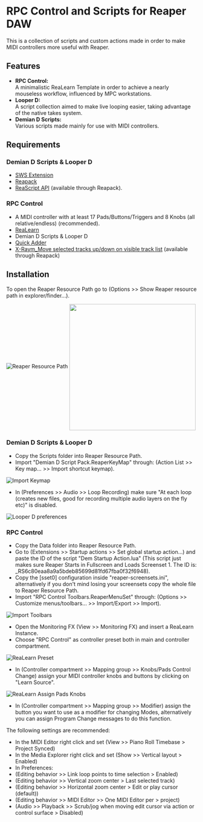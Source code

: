 # RPC Control and Scripts for Reaper DAW
This is a collection of scripts and custom actions made in order to make MIDI controllers more useful with Reaper.  

## Features
* **RPC Control:**  
  A minimalistic ReaLearn Template in order to achieve a nearly mouseless workflow, influenced by MPC workstations.  
* **Looper D:**  
  A script collection aimed to make live looping easier, taking advantage of the native takes system.
* **Demian D Scripts:**  
  Various scripts made mainly for use with MIDI controllers.
  
## Requirements
### Demian D Scripts & Looper D
* [SWS Extension](https://www.sws-extension.org/)
* [Reapack](https://reapack.com/)
* [ReaScript API](https://forum.cockos.com/showthread.php?t=212174) (available through Reapack).

### RPC Control
* A MIDI controller with at least 17 Pads/Buttons/Triggers and 8 Knobs (all relative/endless) (recommended).
* [ReaLearn](https://www.helgoboss.org/projects/realearn/)
* Demian D Scripts & Looper D
* [Quick Adder](https://forum.cockos.com/showthread.php?t=232928)
* [X-Raym_Move selected tracks up/down on visible track list](https://forum.cockos.com/showthread.php?t=178071) (available through Reapack)

## Installation
To open the Reaper Resource Path go to (Options >> Show Reaper resource path in explorer/finder...).  

![Reaper Resource Path](https://user-images.githubusercontent.com/113860974/191146302-e6bc7f96-15f2-4317-b8bf-177025e5368c.jpg)
<a href="url"><img src="https://user-images.githubusercontent.com/113860974/191146302-e6bc7f96-15f2-4317-b8bf-177025e5368c.jpg" align="center" width="334" ></a>


### Demian D Scripts & Looper D
* Copy the Scripts folder into Reaper Resource Path.
* Import "Demian D Script Pack.ReaperKeyMap" through: (Action List >> Key map... >> Import shortcut keymap).  

![Import Keymap](https://user-images.githubusercontent.com/113860974/191146345-0d6454f5-3a74-41f0-927d-9cdbc70c0bfb.jpg)

* In (Preferences >> Audio >> Loop Recording)  make sure "At each loop (creates new files, good for recording multiple audio layers on the fly etc)" is disabled.

![Looper D preferences](https://user-images.githubusercontent.com/113860974/191147958-3a531ecc-dfa0-415e-a4f6-1834cdb37cb2.jpg)

### RPC Control
* Copy the Data folder into Reaper Resource Path.
* Go to (Extensions >> Startup actions >> Set global startup action...) and paste the ID of the script "Dem Startup Action.lua" (This script just makes sure Reaper Starts in Fullscreen and Loads Screenset 1. The ID is: _RS6c80eaa8a9a5bdeb85699d81fd67fba0f32f6948).  
* Copy the [sset0] configuration inside "reaper-screensets.ini", alternatively if you don't mind losing your screensets copy the whole file to Reaper Resource Path.
* Import "RPC Control Toolbars.ReaperMenuSet" through: (Options >> Customize menus/toolbars... >> Import/Export >> Import).

![Import Toolbars](https://user-images.githubusercontent.com/113860974/191152689-1eebc6ba-a137-46e6-b8e5-56185eadf565.jpg)

* Open the Monitoring FX (View >> Monitoring FX) and insert a ReaLearn Instance.
* Choose "RPC Control" as controller preset both in main and controller compartment.

![ReaLearn Preset](https://user-images.githubusercontent.com/113860974/191152761-4925c86a-cacb-49d6-941d-784ca8f2858b.jpg)

* In (Controller compartment >> Mapping group >> Knobs/Pads Control Change) assign your MIDI controller knobs and buttons by clicking on "Learn Source".

![ReaLearn Assign Pads Knobs](https://user-images.githubusercontent.com/113860974/191152778-e661e1f2-5b9b-407e-8acb-f5b0068a5d68.jpg)

* In (Controller compartment >> Mapping group >> Modifier) assign the button you want to use as a modifier for changing Modes, alternatively you can assign Program Change messages to do this function.  

The following settings are recommended:
* In the MIDI Editor right click and set (View >> Piano Roll Timebase > Project Synced)
* In the Media Explorer right click and set (Show >> Vertical layout > Enabled)
* In Preferences:
* (Editing behavior >> Link loop points to time selection > Enabled)
* (Editing behavior >> Vertical zoom center > Last selected track)
* (Editing behavior >> Horizontal zoom center > Edit or play cursor (default))
* (Editing behavior >> MIDI Editor >> One MIDI Editor per > project)
* (Audio >> Playback >> Scrub/jog when moving edit cursor via action or control surface > Disabled)







